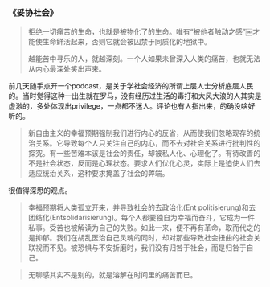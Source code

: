 ### 《妥协社会》

> 拒绝一切痛苦的生命，也就是被物化了的生命。唯有“被他者触动之感”￼才能使生命鲜活起来，否则它就会被囚禁于同质化的地狱中。
>
> 越能苦中寻乐的人，就越深刻。一个人如果未曾深入人类的痛苦，也就无法从内心最深处笑出声来。

前几天随手点开一个podcast，是关于学社会经济的所谓上层人士分析底层人民的。当时觉得这种一出生就在罗马，没有经历过生活的毒打和大风大浪的人其实是虚渺的，多处体现出privilege，一点都不迷人。评论也有人指出来，的确没啥好听的。

> 新自由主义的幸福预期强制我们进行内心的反省，从而使我们忽略现存的统治关系。它导致每个人只关注自己的内心，而不去对社会关系进行批判性的探究。有一些苦难本该是社会的责任，却被私人化、心理化了。有待改善的不是社会状态，反而是心理状态。要求人们优化心灵，实际上是迫使人们去适应统治关系，这种要求掩盖了社会的弊端。

很值得深思的观点。

> 幸福预期将人类孤立开来，并导致社会的去政治化(Ent politisierung)和去团结化(Entsolidarisierung)。每个人都要独自为幸福而奋斗，它成为一件私事。受苦也被解读为自己的失败。如此一来，便不再有革命，取而代之的是抑郁。我们在胡乱医治自己灵魂的同时，却对那些导致社会扭曲的社会关联视而不见。被恐惧与不安折磨时，我们没有归咎于社会，而是归咎于自己。

> 无聊感其实不是别的，就是溶解在时间里的痛苦而已。

